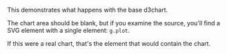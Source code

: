 This demonstrates what happens with the base d3chart.

The chart area should be blank, but if you examine the source,
you'll find a SVG element with a single element: `g.plot`.

If this were a real chart, that's the element that would contain the chart.
